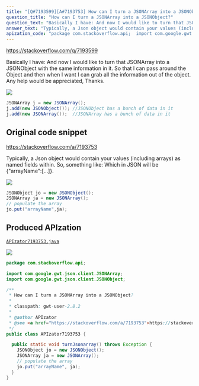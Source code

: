 ```yaml
---
title: "[Q#7193599][A#7193753] How can I turn a JSONArray into a JSONObject?"
question_title: "How can I turn a JSONArray into a JSONObject?"
question_text: "Basically I have: And now I would like to turn that JSONArray into a JSONObject with the same information in it.  So that I can pass around the Object and then when I want I can grab all the information out of the object.  Any help would be appreciated, Thanks."
answer_text: "Typically, a Json object would contain your values (including arrays) as named fields within. So, something like: Which in JSON will be {\"arrayName\":[...]}."
apization_code: "package com.stackoverflow.api;  import com.google.gwt.json.client.JSONArray; import com.google.gwt.json.client.JSONObject;  /**  * How can I turn a JSONArray into a JSONObject?  *  * classpath: gwt-user-2.8.2  *  * @author APIzator  * @see <a href=\"https://stackoverflow.com/a/7193753\">https://stackoverflow.com/a/7193753</a>  */ public class APIzator7193753 {    public static void turnJsonarray() throws Exception {     JSONObject jo = new JSONObject();     JSONArray ja = new JSONArray();     // populate the array     jo.put(\"arrayName\", ja);   } }"
---
```


https://stackoverflow.com/q/7193599

Basically I have:
And now I would like to turn that JSONArray into a JSONObject with the same information in it.  So that I can pass around the Object and then when I want I can grab all the information out of the object.  Any help would be appreciated, Thanks.


<div class="code-logo"><img src="/stackoverflow.png" /></div>

```java
JSONArray j = new JSONArray();
j.add(new JSONObject()); //JSONObject has a bunch of data in it
j.add(new JSONArray());  //JSONArray has a bunch of data in it
```


## Original code snippet

https://stackoverflow.com/a/7193753

Typically, a Json object would contain your values (including arrays) as named fields within. So, something like:
Which in JSON will be {&quot;arrayName&quot;:[...]}.

<div class="code-logo"><img src="/stackoverflow.png" /></div>

```java
JSONObject jo = new JSONObject();
JSONArray ja = new JSONArray();
// populate the array
jo.put("arrayName",ja);
```

## Produced APIzation

[`APIzator7193753.java`](https://github.com/blind-papers/apization-temp-data/raw/main/search/APIzator7193753.java)

<div class="code-logo"><img src="/apizator.png" /></div>

```java
package com.stackoverflow.api;

import com.google.gwt.json.client.JSONArray;
import com.google.gwt.json.client.JSONObject;

/**
 * How can I turn a JSONArray into a JSONObject?
 *
 * classpath: gwt-user-2.8.2
 *
 * @author APIzator
 * @see <a href="https://stackoverflow.com/a/7193753">https://stackoverflow.com/a/7193753</a>
 */
public class APIzator7193753 {

  public static void turnJsonarray() throws Exception {
    JSONObject jo = new JSONObject();
    JSONArray ja = new JSONArray();
    // populate the array
    jo.put("arrayName", ja);
  }
}

```